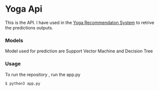 # Yoga Api

This is the API. I have used in the [Yoga Recommendaton System](https://github.com/Infi-09/Yoga-Recommendation-System.git) to retrive the predictions outputs.

### Models
Model used for prediction are Support Vector Machine and Decision Tree

### Usage
To run the repository , run the app.py
```
$ python3 app.py
```
